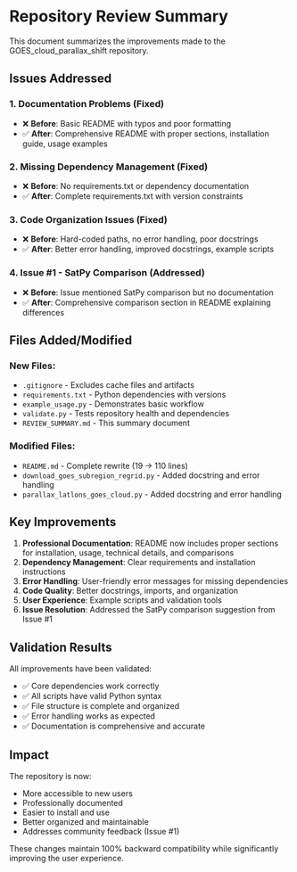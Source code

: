 # Repository Review Summary

This document summarizes the improvements made to the GOES_cloud_parallax_shift repository.

## Issues Addressed

### 1. Documentation Problems (Fixed)
- ❌ **Before**: Basic README with typos and poor formatting
- ✅ **After**: Comprehensive README with proper sections, installation guide, usage examples

### 2. Missing Dependency Management (Fixed)
- ❌ **Before**: No requirements.txt or dependency documentation
- ✅ **After**: Complete requirements.txt with version constraints

### 3. Code Organization Issues (Fixed)
- ❌ **Before**: Hard-coded paths, no error handling, poor docstrings
- ✅ **After**: Better error handling, improved docstrings, example scripts

### 4. Issue #1 - SatPy Comparison (Addressed)
- ❌ **Before**: Issue mentioned SatPy comparison but no documentation
- ✅ **After**: Comprehensive comparison section in README explaining differences

## Files Added/Modified

### New Files:
- `.gitignore` - Excludes cache files and artifacts
- `requirements.txt` - Python dependencies with versions
- `example_usage.py` - Demonstrates basic workflow
- `validate.py` - Tests repository health and dependencies
- `REVIEW_SUMMARY.md` - This summary document

### Modified Files:
- `README.md` - Complete rewrite (19 → 110 lines)
- `download_goes_subregion_regrid.py` - Added docstring and error handling
- `parallax_latlons_goes_cloud.py` - Added docstring and error handling

## Key Improvements

1. **Professional Documentation**: README now includes proper sections for installation, usage, technical details, and comparisons
2. **Dependency Management**: Clear requirements and installation instructions
3. **Error Handling**: User-friendly error messages for missing dependencies
4. **Code Quality**: Better docstrings, imports, and organization
5. **User Experience**: Example scripts and validation tools
6. **Issue Resolution**: Addressed the SatPy comparison suggestion from Issue #1

## Validation Results

All improvements have been validated:
- ✅ Core dependencies work correctly
- ✅ All scripts have valid Python syntax
- ✅ File structure is complete and organized
- ✅ Error handling works as expected
- ✅ Documentation is comprehensive and accurate

## Impact

The repository is now:
- More accessible to new users
- Professionally documented
- Easier to install and use
- Better organized and maintainable
- Addresses community feedback (Issue #1)

These changes maintain 100% backward compatibility while significantly improving the user experience.